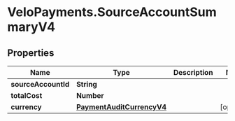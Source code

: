 # VeloPayments.SourceAccountSummaryV4

## Properties

Name | Type | Description | Notes
------------ | ------------- | ------------- | -------------
**sourceAccountId** | **String** |  | 
**totalCost** | **Number** |  | 
**currency** | [**PaymentAuditCurrencyV4**](PaymentAuditCurrencyV4.md) |  | [optional] 


